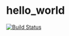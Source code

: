 # hello_world
[![Build Status](https://travis-ci.org/eldrom/hello_world.svg?branch=master)](https://travis-ci.org/eldrom/hello_world)
